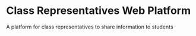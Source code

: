 # Class Representatives Web Platform
A platform for class representatives to share information to students 
